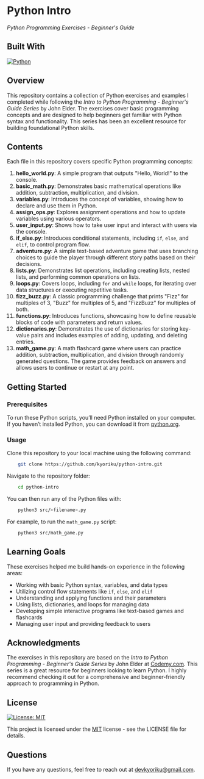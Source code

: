 # Python Intro
*Python Programming Exercises - Beginner's Guide*

## Built With
[![Python](https://img.shields.io/badge/Python-3776AB.svg?style=for-the-badge&logo=Python&logoColor=white)](https://www.python.org/)

## Overview
This repository contains a collection of Python exercises and examples I completed while following the *Intro to Python Programming - Beginner's Guide Series* by John Elder. The exercises cover basic programming concepts and are designed to help beginners get familiar with Python syntax and functionality. This series has been an excellent resource for building foundational Python skills.

## Contents
Each file in this repository covers specific Python programming concepts:

1. **hello_world.py**: A simple program that outputs "Hello, World!" to the console.
2. **basic_math.py**: Demonstrates basic mathematical operations like addition, subtraction, multiplication, and division.
3. **variables.py**: Introduces the concept of variables, showing how to declare and use them in Python.
4. **assign_ops.py**: Explores assignment operations and how to update variables using various operators.
5. **user_input.py**: Shows how to take user input and interact with users via the console.
6. **if_else.py**: Introduces conditional statements, including `if`, `else`, and `elif`, to control program flow.
7. **adventure.py**: A simple text-based adventure game that uses branching choices to guide the player through different story paths based on their decisions.
8. **lists.py**: Demonstrates list operations, including creating lists, nested lists, and performing common operations on lists.
9. **loops.py**: Covers loops, including `for` and `while` loops, for iterating over data structures or executing repetitive tasks.
10. **fizz_buzz.py**: A classic programming challenge that prints "Fizz" for multiples of 3, "Buzz" for multiples of 5, and "FizzBuzz" for multiples of both.
11. **functions.py**: Introduces functions, showcasing how to define reusable blocks of code with parameters and return values.
12. **dictionaries.py**: Demonstrates the use of dictionaries for storing key-value pairs and includes examples of adding, updating, and deleting entries.
13. **math_game.py**: A math flashcard game where users can practice addition, subtraction, multiplication, and division through randomly generated questions. The game provides feedback on answers and allows users to continue or restart at any point.

## Getting Started

### Prerequisites
To run these Python scripts, you’ll need Python installed on your computer. If you haven’t installed Python, you can download it from [python.org](https://www.python.org/).

### Usage
Clone this repository to your local machine using the following command:
```bash
    git clone https://github.com/kyoriku/python-intro.git
```

Navigate to the repository folder:
```bash
    cd python-intro
```

You can then run any of the Python files with:
```bash
    python3 src/<filename>.py
```

For example, to run the `math_game.py` script:
```bash
    python3 src/math_game.py
```

## Learning Goals
These exercises helped me build hands-on experience in the following areas:

- Working with basic Python syntax, variables, and data types
- Utilizing control flow statements like `if`, `else`, and `elif`
- Understanding and applying functions and their parameters
- Using lists, dictionaries, and loops for managing data
- Developing simple interactive programs like text-based games and flashcards
- Managing user input and providing feedback to users

## Acknowledgments
The exercises in this repository are based on the *Intro to Python Programming - Beginner's Guide Series* by John Elder at [Codemy.com](https://codemy.com). This series is a great resource for beginners looking to learn Python. I highly recommend checking it out for a comprehensive and beginner-friendly approach to programming in Python.

## License
[![License: MIT](https://img.shields.io/badge/License-MIT-blue.svg?style=for-the-badge&logo=mit)](https://opensource.org/licenses/MIT)

This project is licensed under the [MIT](https://opensource.org/licenses/MIT) license - see the LICENSE file for details.

## Questions
If you have any questions, feel free to reach out at devkyoriku@gmail.com.